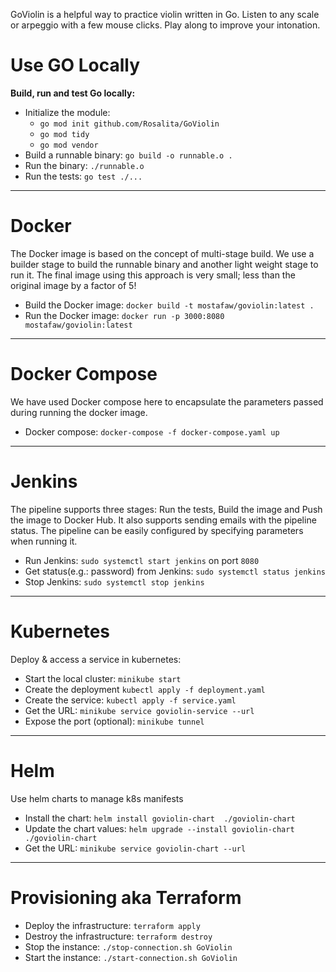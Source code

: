 GoViolin is a helpful way to practice violin written in Go. Listen to any scale or arpeggio with a few mouse clicks. Play along to improve your intonation.
# Use GO Locally 
**Build, run and test Go locally:**
- Initialize the module: 
  - `go mod init github.com/Rosalita/GoViolin`
  - `go mod tidy`
  - `go mod vendor`
- Build a runnable binary: `go build -o runnable.o .`
- Run the binary: `./runnable.o`
- Run the tests: `go test ./...`
--- 
# Docker
The Docker image is based on the concept of multi-stage build. We use a builder stage to build the runnable binary and another light weight stage to run it. The final image using this approach is very small; less than the original image by a factor of 5!
- Build the Docker image: `docker build -t mostafaw/goviolin:latest .`
- Run the Docker image: `docker run -p 3000:8080 mostafaw/goviolin:latest`
---
# Docker Compose
We have used Docker compose here to encapsulate the parameters passed during running the docker image. 
- Docker compose: `docker-compose -f docker-compose.yaml up`
---
# Jenkins
The pipeline supports three stages: Run the tests, Build the image and Push the image to Docker Hub. It also supports sending emails with the pipeline status. The pipeline can be easily configured by specifying parameters when running it. 
- Run Jenkins: `sudo systemctl start jenkins` on port `8080`
- Get status(e.g.: password) from Jenkins: `sudo systemctl status jenkins` 
- Stop Jenkins: `sudo systemctl stop jenkins` 
---
# Kubernetes

Deploy & access a service in kubernetes:

- Start the local cluster: `minikube start`
- Create the deployment  `kubectl apply -f deployment.yaml `
- Create the service: `kubectl apply -f service.yaml`
- Get the URL: `minikube service goviolin-service --url`
- Expose the port (optional): `minikube tunnel`

---
# Helm
Use helm charts to manage k8s manifests 
- Install the chart: `helm install goviolin-chart  ./goviolin-chart`
- Update the chart values: `helm upgrade --install goviolin-chart  ./goviolin-chart`
- Get the URL: `minikube service goviolin-chart --url`
---
# Provisioning aka Terraform
- Deploy the infrastructure: `terraform apply`
- Destroy the infrastructure: `terraform destroy`
- Stop the instance: `./stop-connection.sh GoViolin`
- Start the instance: `./start-connection.sh GoViolin`

